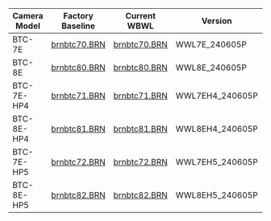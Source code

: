 | Camera Model | Factory Baseline  | Current WBWL | Version  | Build Date |
|--------------|-------------------|--------------|----------|------------|
| BTC-7E | [brnbtc70.BRN](https://github.com/robertzak133/unified-btc-reverse/blob/main/targets/btc-7e/factory-firmware-images/BTC7E_2021_10_07/brnbtc70.BRN) | [brnbtc70.BRN](https://github.com/robertzak133/unified-btc-reverse/blob/main/targets/btc-7e/created-burn-images/RELEASE/brnbtc70.BRN) | WWL7E_240605P | 2024-06-07 |
| BTC-8E | [brnbtc80.BRN](https://github.com/robertzak133/unified-btc-reverse/blob/main/targets/btc-8e/factory-firmware-images/BTC8E_2021_10_07/brnbtc80.BRN) | [brnbtc80.BRN](https://github.com/robertzak133/unified-btc-reverse/blob/main/targets/btc-8e/created-burn-images/RELEASE/brnbtc80.BRN) | WWL8E_240605P | 2024-06-07 |
| BTC-7E-HP4 | [brnbtc71.BRN](https://github.com/robertzak133/unified-btc-reverse/blob/main/targets/btc-7e-hp4/factory-firmware-images/2023-02-01-ns/brnbtc71.BRN) | [brnbtc71.BRN](https://github.com/robertzak133/unified-btc-reverse/blob/main/targets/btc-7e-hp4/created-burn-images/RELEASE/brnbtc71.BRN) | WWL7EH4_240605P | 2024-06-07 |
| BTC-8E-HP4 | [brnbtc81.BRN](https://github.com/robertzak133/unified-btc-reverse/blob/main/targets/btc-8e-hp4/factory-firmware-images/2023-02-01-ns/brnbtc81.BRN) | [brnbtc81.BRN](https://github.com/robertzak133/unified-btc-reverse/blob/main/targets/btc-8e-hp4/created-burn-images/RELEASE/brnbtc81.BRN) | WWL8EH4_240605P | 2024-06-07 |
| BTC-7E-HP5 | [brnbtc72.BRN](https://github.com/robertzak133/unified-btc-reverse/blob/main/targets/btc-7e-hp5/factory-firmware-images/BTC7EH5_L10200F/brnbtc72.BRN) | [brnbtc72.BRN](https://github.com/robertzak133/unified-btc-reverse/blob/main/targets/btc-7e-hp5/created-burn-images/RELEASE/brnbtc72.BRN) | WWL7EH5_240605P | 2024-06-07 |
| BTC-8E-HP5 | [brnbtc82.BRN](https://github.com/robertzak133/unified-btc-reverse/blob/main/targets/btc-8e-hp5/factory-firmware-images/BTC8EH5_L10200F/brnbtc82.BRN) | [brnbtc82.BRN](https://github.com/robertzak133/unified-btc-reverse/blob/main/targets/btc-8e-hp5/created-burn-images/RELEASE/brnbtc82.BRN) | WWL8EH5_240605P | 2024-06-07 |
